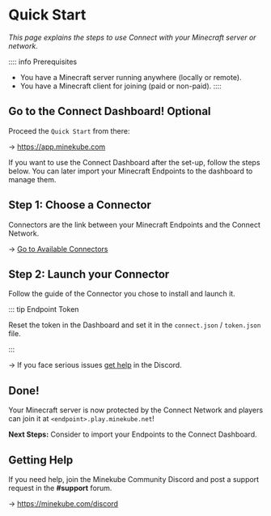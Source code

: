 # Quick Start

_This page explains the steps to use Connect with your Minecraft
server or network._

:::: info Prerequisites

- You have a Minecraft server running anywhere (locally or remote).
- You have a Minecraft client for joining (paid or non-paid).
::::

## Go to the Connect Dashboard! <VPBadge>Optional</VPBadge>

Proceed the `Quick Start` from there:

-> https://app.minekube.com

If you want to use the Connect Dashboard after the set-up, follow the steps below.
You can later import your Minecraft Endpoints to the dashboard to manage them.

## Step 1: Choose a Connector

Connectors are the link between your Minecraft Endpoints and the Connect Network.

-> [Go to Available Connectors](/guide/connectors/#available-connectors)

## Step 2: Launch your Connector

Follow the guide of the Connector you chose to install and launch it.

::: tip Endpoint Token

Reset the token in the Dashboard and set it in the `connect.json` / `token.json` file.

:::

-> If you face serious issues [get help](#getting-help) in the Discord.

## Done!

Your Minecraft server is now protected by the Connect Network and players can join it
at `<endpoint>.play.minekube.net`!

**Next Steps:** Consider to import your Endpoints to the Connect Dashboard.

## Getting Help

If you need help, join the Minekube Community Discord
and post a support request in the **#support** forum.

-> https://minekube.com/discord